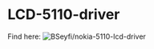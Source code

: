 # LCD-5110-driver
Find here: ![BSeyfi/nokia-5110-lcd-driver](https://github.com/BSeyfi/nokia-5110-lcd-driver)
